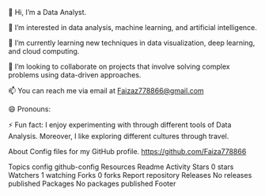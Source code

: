 👋 Hi, I’m a Data Analyst.

👀 I’m interested in data analysis, machine learning, and artificial intelligence.

🌱 I’m currently learning new techniques in data visualization, deep learning, and cloud computing.

💞️ I’m looking to collaborate on projects that involve solving complex problems using data-driven approaches.

📫 You can reach me via email at Faizaz778866@gmail.com

😄 Pronouns:

⚡ Fun fact: I enjoy experimenting with through different tools of Data Analysis. Moreover, I like exploring different cultures through travel.

About
Config files for my GitHub profile.
https://github.com/Faiza778866

Topics
config github-config
Resources
 Readme
 Activity
Stars
 0 stars
Watchers
 1 watching
Forks
 0 forks
Report repository
Releases
No releases published
Packages
No packages published
Footer
